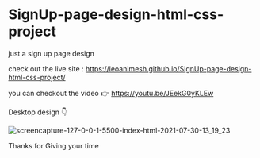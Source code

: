 # SignUp-page-design-html-css-project
just a sign up page design

check out the live site : https://leoanimesh.github.io/SignUp-page-design-html-css-project/

you can checkout the video 👉 https://youtu.be/JEekG0yKLEw

Desktop design 👇

![screencapture-127-0-0-1-5500-index-html-2021-07-30-13_19_23](https://user-images.githubusercontent.com/77456003/127664714-303dddfa-841e-44a8-b25c-7cefd720a897.png)

Thanks for Giving your time 

